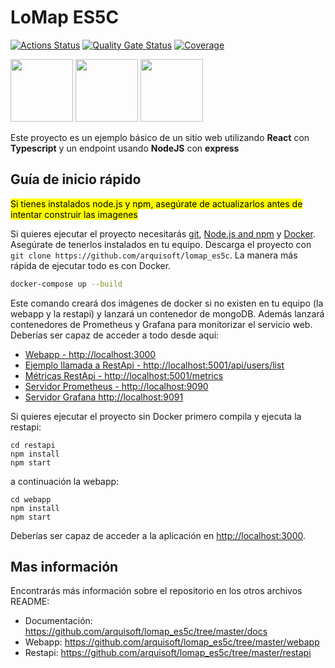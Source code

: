 # LoMap ES5C

[![Actions Status](https://github.com/arquisoft/lomap_es5c/workflows/CI%20for%20LOMAP_0/badge.svg)](https://github.com/arquisoft/lomap_es5c/actions)
[![Quality Gate Status](https://sonarcloud.io/api/project_badges/measure?project=Arquisoft_lomap_es5c&metric=alert_status)](https://sonarcloud.io/summary/new_code?id=Arquisoft_lomap_es5c)
[![Coverage](https://sonarcloud.io/api/project_badges/measure?project=Arquisoft_lomap_es5c&metric=coverage)](https://sonarcloud.io/summary/new_code?id=Arquisoft_lomap_es5c)

<p float="left">
<img src="https://blog.wildix.com/wp-content/uploads/2020/06/react-logo.jpg" height="100">
<img src="https://miro.medium.com/max/1200/0*RbmfNyhuBb8G3LWh.png" height="100">
<img src="https://miro.medium.com/max/365/1*Jr3NFSKTfQWRUyjblBSKeg.png" height="100">
</p>

Este proyecto es un ejemplo básico de un sitio web utilizando **React** con **Typescript** y un endpoint usando **NodeJS** con **express**

## Guía de inicio rápido

<mark>Si tienes instalados node.js y npm, asegúrate de actualizarlos antes de intentar construir las imagenes</mark>

Si quieres ejecutar el proyecto necesitarás [git](https://git-scm.com/downloads), [Node.js and npm](https://www.npmjs.com/get-npm) y [Docker](https://docs.docker.com/get-docker/). Asegúrate de tenerlos instalados en tu equipo. Descarga el proyecto con `git clone https://github.com/arquisoft/lomap_es5c`. La manera más rápida de ejecutar todo es con Docker.

```bash
docker-compose up --build
```

Este comando creará dos imágenes de docker si no existen en tu equipo (la webapp y la restapi) y lanzará un contenedor de mongoDB. Además lanzará contenedores de Prometheus y Grafana para monitorizar el servicio web. Deberías ser capaz de acceder a todo desde aquí:

- [Webapp - http://localhost:3000](http://localhost:3000)
- [Ejemplo llamada a RestApi - http://localhost:5001/api/users/list](http://localhost:5001/api/users/list)
- [Métricas RestApi - http://localhost:5001/metrics](http://localhost:5001/metrics)
- [Servidor Prometheus - http://localhost:9090](http://localhost:9090)
- [Servidor Grafana http://localhost:9091](http://localhost:9091)

Si quieres ejecutar el proyecto sin Docker primero compila y ejecuta la restapi:

```shell
cd restapi
npm install
npm start
```

a continuación la webapp:

```shell
cd webapp
npm install
npm start
```

Deberías ser capaz de acceder a la aplicación en [http://localhost:3000](http://localhost:3000).

## Mas información

Encontrarás más información sobre el repositorio en los otros archivos README:

- Documentación: https://github.com/arquisoft/lomap_es5c/tree/master/docs
- Webapp: https://github.com/arquisoft/lomap_es5c/tree/master/webapp
- Restapi: https://github.com/arquisoft/lomap_es5c/tree/master/restapi
